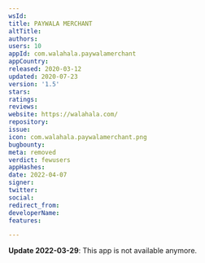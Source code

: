 ```yaml
---
wsId: 
title: PAYWALA MERCHANT
altTitle: 
authors: 
users: 10
appId: com.walahala.paywalamerchant
appCountry: 
released: 2020-03-12
updated: 2020-07-23
version: '1.5'
stars: 
ratings: 
reviews: 
website: https://walahala.com/
repository: 
issue: 
icon: com.walahala.paywalamerchant.png
bugbounty: 
meta: removed
verdict: fewusers
appHashes: 
date: 2022-04-07
signer: 
twitter: 
social: 
redirect_from: 
developerName: 
features: 

---
```


**Update 2022-03-29**: This app is not available anymore.
